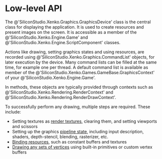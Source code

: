 # Low-level API

The @'SiliconStudio.Xenko.Graphics.GraphicsDevice' class is the central class for displaying the application. It is used to create resources and present images on the screen.
It is accessible as a member of the @'SiliconStudio.Xenko.Engine.Game' and @'SiliconStudio.Xenko.Engine.ScriptComponent' classes.

Actions like drawing, setting graphics states and using resources, are recorded using @'SiliconStudio.Xenko.Graphics.CommandList' objects, for later execution by the device.
Many command lists can be filled at the same time, for example one per thread. A default command list is available as member of the @'SiliconStudio.Xenko.Games.GameBase.GraphicsContext' of your @'SiliconStudio.Xenko.Engine.Game'.

In methods, these objects are typically provided through contexts such as @'SiliconStudio.Xenko.Rendering.RenderContext' and @'SiliconStudio.Xenko.Rendering.RenderDrawContext'.

To successfully perform any drawing, multiple steps are required. These include:

- Setting textures as [render textures](textures-and-render-textures.md), clearing them, and setting viewports and scissors
- Setting up the graphics [pipeline state](pipeline-state.md), including input description, shaders, depth-stencil, blending, rasterizer, etc.
- [Binding resources](resources.md), such as constant buffers and textures
- [Drawing any sets of vertices](draw-vertices.md) using built-in primitives or custom vertex buffers
